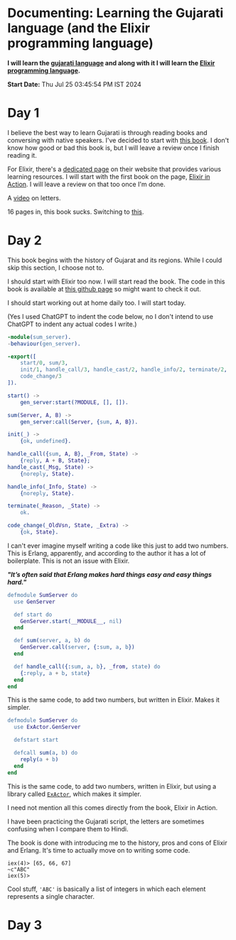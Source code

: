 # Documenting: Learning the Gujarati language (and the Elixir programming language)

**I will learn the [gujarati language](https://en.wikipedia.org/wiki/Gujarati_language) and along with it I will learn the [Elixir programming language](https://en.wikipedia.org/wiki/Elixir_(programming_language)).**

**Start Date:** Thu Jul 25 03:45:54 PM IST 2024

# Day 1

I believe the best way to learn Gujarati is through reading books and conversing with native speakers. I've decided to start with [this book](https://libgen.rs/book/index.php?md5=A59C1369119EC9B919A83FFB52016666). I don't know how good or bad this book is, but I will leave a review once I finish reading it.

For Elixir, there's a [dedicated page](https://elixir-lang.org/learning.html) on their website that provides various learning resources. I will start with the first book on the page, [Elixir in Action](https://libgen.rs/book/index.php?md5=2BDD3BB8C63102C229A207607788F480). I will leave a review on that too once I'm done.

A [video](https://youtu.be/Zclir25LIUw) on letters.

16 pages in, this book sucks. Switching to [this](https://theswissbay.ch/pdf/Books/Linguistics/Mega%20linguistics%20pack/Indo-European/Indo-Aryan/Gujarati%2C%20Teach%20Yourself%20%28Dwyer%29.pdf).

# Day 2

This book begins with the history of Gujarat and its regions. While I could skip this section, I choose not to.

I should start with Elixir too now. I will start read the book. The code in this book is available at [this github page](https://github.com/sasa1977/elixir-in-action) so might want to check it out. 

I should start working out at home daily too. I will start today. 

(Yes I used ChatGPT to indent the code below, no I don't intend to use ChatGPT to indent any actual codes I write.)

```erlang
-module(sum_server).
-behaviour(gen_server).

-export([
    start/0, sum/3,
    init/1, handle_call/3, handle_cast/2, handle_info/2, terminate/2,
    code_change/3
]).

start() ->
    gen_server:start(?MODULE, [], []).

sum(Server, A, B) ->
    gen_server:call(Server, {sum, A, B}).

init(_) ->
    {ok, undefined}.

handle_call({sum, A, B}, _From, State) ->
    {reply, A + B, State};
handle_cast(_Msg, State) ->
    {noreply, State}.

handle_info(_Info, State) ->
    {noreply, State}.

terminate(_Reason, _State) ->
    ok.

code_change(_OldVsn, State, _Extra) ->
    {ok, State}.
```

I can't ever imagine myself writing a code like this just to add two numbers. This is Erlang, apparently, and according to the author it has a lot of boilerplate. This is not an issue with Elixir.

***"It’s often said that Erlang makes hard things easy and easy things hard."***

```erlang
defmodule SumServer do
  use GenServer

  def start do
    GenServer.start(__MODULE__, nil)
  end

  def sum(server, a, b) do
    GenServer.call(server, {:sum, a, b})
  end

  def handle_call({:sum, a, b}, _from, state) do
    {:reply, a + b, state}
  end
end
```

This is the same code, to add two numbers, but written in Elixir. Makes it simpler.

```erlang
defmodule SumServer do
  use ExActor.GenServer

  defstart start

  defcall sum(a, b) do
    reply(a + b)
  end
end
```

This is the same code, to add two numbers, written in Elixir, but using a library called [`ExActor`](https://github.com/sasa1977/exactor), which makes it simpler.

I need not mention all this comes directly from the book, Elixir in Action.

I have been practicing the Gujarati script, the letters are sometimes confusing when I compare them to Hindi.

The book is done with introducing me to the history, pros and cons of Elixir and Erlang. It's time to actually move on to writing some code.

```
iex(4)> [65, 66, 67]
~c"ABC"
iex(5)>
```

Cool stuff, `'ABC'` is basically a list of integers in which each element represents a single character.

# Day 3